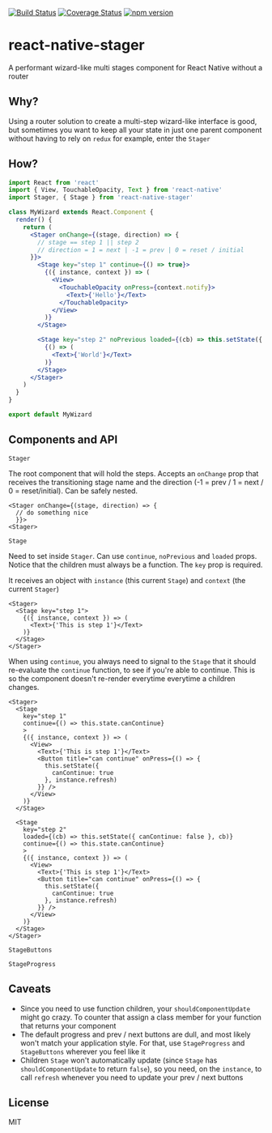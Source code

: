 [![Build Status](https://travis-ci.org/pocesar/react-native-stager.svg?branch=master)](https://travis-ci.org/pocesar/react-native-stager) [![Coverage Status](https://coveralls.io/repos/github/pocesar/react-native-stager/badge.svg?branch=master)](https://coveralls.io/github/pocesar/react-native-stager?branch=master) [![npm version](https://badge.fury.io/js/react-native-stager.svg)](https://badge.fury.io/js/react-native-stager)

# react-native-stager

A performant wizard-like multi stages component for React Native without a router

## Why?

Using a router solution to create a multi-step wizard-like interface is good, but sometimes you want
to keep all your state in just one parent component without having to rely on `redux` for example,
enter the `Stager`

## How?

```jsx
import React from 'react'
import { View, TouchableOpacity, Text } from 'react-native'
import Stager, { Stage } from 'react-native-stager'

class MyWizard extends React.Component {
  render() {
    return (
      <Stager onChange={(stage, direction) => {
        // stage == step 1 || step 2
        // direction = 1 = next | -1 = prev | 0 = reset / initial
      }}>
        <Stage key="step 1" continue={() => true}>
          {({ instance, context }) => (
            <View>
              <TouchableOpacity onPress={context.notify}>
                <Text>{'Hello'}</Text>
              </TouchableOpacity>
            </View>
          )}
        </Stage>

        <Stage key="step 2" noPrevious loaded={(cb) => this.setState({ loaded: true }, cb)}>
          {() => (
            <Text>{'World'}</Text>
          )}
        </Stage>
      </Stager>
    )
  }
}

export default MyWizard
```

## Components and API

`Stager`

The root component that will hold the steps. Accepts an `onChange` prop that receives the transitioning stage name and the direction (-1 = prev / 1 = next / 0 = reset/initial).
Can be safely nested.

```tsx
<Stager onChange={(stage, direction) => {
  // do something nice
  }}>
<Stager>
```

`Stage`

Need to set inside `Stager`. Can use `continue`, `noPrevious` and `loaded` props.
Notice that the children must always be a function. The `key` prop is required.

It receives an object with `instance` (this current `Stage`) and
`context` (the current `Stager`)

```tsx
<Stager>
  <Stage key="step 1">
    {({ instance, context }) => (
      <Text>{'This is step 1'}</Text>
    )}
  </Stage>
</Stager>
```

When using `continue`, you always need to signal to the `Stage` that it should re-evaluate the
`continue` function, to see if you're able to continue. This is so the component doesn't
re-render everytime everytime a children changes.

```tsx
<Stager>
  <Stage
    key="step 1"
    continue={() => this.state.canContinue}
    >
    {({ instance, context }) => (
      <View>
        <Text>{'This is step 1'}</Text>
        <Button title="can continue" onPress={() => {
          this.setState({
            canContinue: true
          }, instance.refresh)
        }} />
      </View>
    )}
  </Stage>

  <Stage
    key="step 2"
    loaded={(cb) => this.setState({ canContinue: false }, cb)}
    continue={() => this.state.canContinue}
    >
    {({ instance, context }) => (
      <View>
        <Text>{'This is step 1'}</Text>
        <Button title="can continue" onPress={() => {
          this.setState({
            canContinue: true
          }, instance.refresh)
        }} />
      </View>
    )}
  </Stage>
</Stager>
```

`StageButtons`

`StageProgress`

## Caveats

* Since you need to use function children, your `shouldComponentUpdate` might go crazy. To counter that
assign a class member for your function that returns your component
* The default progress and prev / next buttons are dull, and most likely won't match your application
style. For that, use `StageProgress` and `StageButtons` wherever you feel like it
* Children `Stage` won't automatically update (since `Stage` has `shouldComponentUpdate` to return `false`), so you
need, on the `instance`, to call `refresh` whenever you need to update your prev / next buttons

## License

MIT
